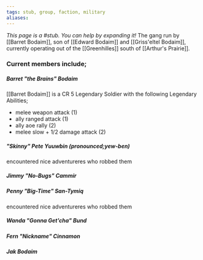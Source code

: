 ```yaml
---
tags: stub, group, faction, military
aliases:
---
```


*This page is a #stub. You can help by expanding it!*
The gang run by [[Barret Bodaim]], son of [[Edward Bodaim]] and [[Griss'eltel Bodaim]], currently operating out of the [[Greenhilles]] south of [[Arthur's Prairie]].

### Current members include;
##### Barret "the Brains" Bodaim
[[Barret Bodaim]] is a CR 5 Legendary Soldier with the following Legendary Abilities;
- melee weapon attack (1)
- ally ranged attack (1)
- ally aoe rally (2)
- melee slow + 1/2 damage attack (2)
##### "Skinny" Pete Yuuwbin (pronounced;yew-ben)
encountered nice adventureres who robbed them
##### Jimmy "No-Bugs" Cammir
##### Penny "Big-Time" San-Tymiq
encountered nice adventureres who robbed them
##### Wanda "Gonna Get'cha" Bund
##### Fern "Nickname" Cinnamon
##### Jak Bodaim